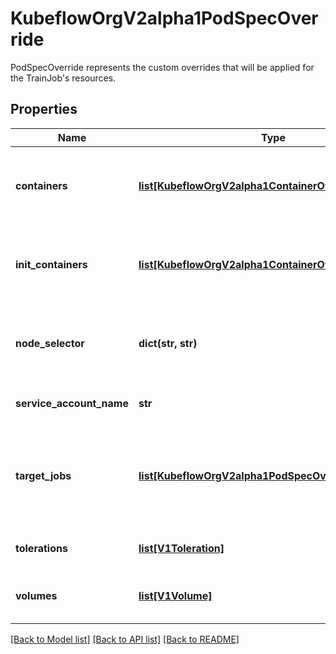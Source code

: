 # KubeflowOrgV2alpha1PodSpecOverride

PodSpecOverride represents the custom overrides that will be applied for the TrainJob's resources.
## Properties
Name | Type | Description | Notes
------------ | ------------- | ------------- | -------------
**containers** | [**list[KubeflowOrgV2alpha1ContainerOverride]**](KubeflowOrgV2alpha1ContainerOverride.md) | Overrides for the containers in the desired job templates. | [optional] 
**init_containers** | [**list[KubeflowOrgV2alpha1ContainerOverride]**](KubeflowOrgV2alpha1ContainerOverride.md) | Overrides for the init container in the desired job templates. | [optional] 
**node_selector** | **dict(str, str)** | Override for the node selector to place Pod on the specific mode. | [optional] 
**service_account_name** | **str** | Override for the service account. | [optional] 
**target_jobs** | [**list[KubeflowOrgV2alpha1PodSpecOverrideTargetJob]**](KubeflowOrgV2alpha1PodSpecOverrideTargetJob.md) | TrainJobs is the training job replicas in the training runtime template to apply the overrides. | 
**tolerations** | [**list[V1Toleration]**](V1Toleration.md) | Override for the Pod&#39;s tolerations. | [optional] 
**volumes** | [**list[V1Volume]**](V1Volume.md) | Overrides for the Pod volume configuration. | [optional] 

[[Back to Model list]](../README.md#documentation-for-models) [[Back to API list]](../README.md#documentation-for-api-endpoints) [[Back to README]](../README.md)


